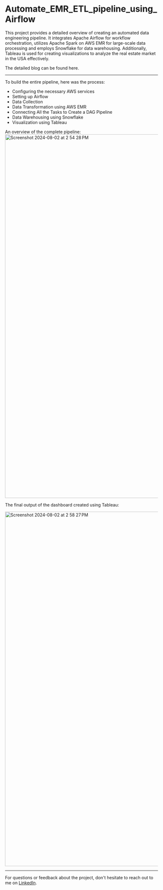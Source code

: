 # Automate_EMR_ETL_pipeline_using_Airflow

This project provides a detailed overview of creating an automated data engineering pipeline. It integrates Apache Airflow for workflow orchestration, utilizes Apache Spark on AWS EMR for large-scale data processing and employs Snowflake for data warehousing. Additionally, Tableau is used for creating visualizations to analyze the real estate market in the USA effectively.

The detailed blog can be found here.

---

To build the entire pipeline, here was the process:
- Configuring the necessary AWS services
- Setting up Airflow
- Data Collection
- Data Transformation using AWS EMR
- Connecting All the Tasks to Create a DAG Pipeline
- Data Warehousing using Snowflake
- Visualization using Tableau


An overview of the complete pipeline:
<img width="1197" alt="Screenshot 2024-08-02 at 2 54 28 PM" src="https://github.com/user-attachments/assets/e2e593db-eebf-4d96-bf8b-15059c7b0c0e">


The final output of the dashboard created using Tableau:

<img width="1167" alt="Screenshot 2024-08-02 at 2 58 27 PM" src="https://github.com/user-attachments/assets/4d618377-35bb-45b5-ad3f-a9b84009d328">


---
For questions or feedback about the project, don't hesitate to reach out to me on [LinkedIn](https://www.linkedin.com/in/siddhesh-sreedar/).

